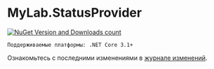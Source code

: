 # MyLab.StatusProvider
[![NuGet Version and Downloads count](https://buildstats.info/nuget/MyLab.StatusProvider)](https://www.nuget.org/packages/MyLab.StatusProvider)

```
Поддерживаемые платформы: .NET Core 3.1+
```
Ознакомьтесь с последними изменениями в [журнале изменений](/changelog.md).

